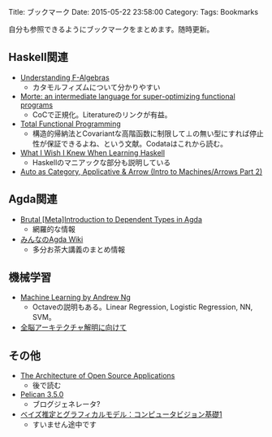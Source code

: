 Title: ブックマーク
Date: 2015-05-22 23:58:00
Category:
Tags: Bookmarks

自分も参照できるようにブックマークをまとめます。随時更新。

## Haskell関連

+ [Understanding F-Algebras](https://www.fpcomplete.com/user/bartosz/understanding-algebras)
    + カタモルフィズムについて分かりやすい
+ [Morte: an intermediate language for super-optimizing functional programs](http://www.haskellforall.com/2014/09/morte-intermediate-language-for-super.html)
    + CoCで正規化。Literatureのリンクが有益。
+ [Total Functional Programming](http://www.jucs.org/jucs_10_7/total_functional_programming)
    + 構造的帰納法とCovariantな高階函数に制限して⊥の無い型にすれば停止性が保証できるよね、という文献。Codataはこれから読む。
+ [What I Wish I Knew When Learning Haskell](http://www.stephendiehl.com/what/)
    + Haskellのマニアックな部分も説明している
+ [Auto as Category, Applicative & Arrow (Intro to Machines/Arrows Part 2)](http://blog.jle.im/entry/auto-as-category-applicative-arrow-intro-to-machines)

## Agda関連

+ [Brutal [Meta]Introduction to Dependent Types in Agda](http://oxij.org/note/BrutalDepTypes/)
    + 網羅的な情報
+ [みんなのAgda Wiki](http://agda.wiki.fc2.com/wiki/%E3%83%88%E3%83%83%E3%83%97%E3%83%9A%E3%83%BC%E3%82%B8)
    + 多分お茶大講義のまとめ情報

## 機械学習

+ [Machine Learning by Andrew Ng](https://class.coursera.org/ml-003/lecture)
    + Octaveの説明もある。Linear Regression, Logistic Regression, NN, SVM。
+ [全脳アーキテクチャ解明に向けて](https://staff.aist.go.jp/y-ichisugi/brain-archi/j-index.html)

## その他

+ [The Architecture of Open Source Applications](http://www.aosabook.org/en/index.html)
    + 後で読む
+ [Pelican 3.5.0](http://docs.getpelican.com/en/3.5.0/index.html)
    + ブログジェネレータ?
+ [ベイズ推定とグラフィカルモデル：コンピュータビジョン基礎1](https://www.udemy.com/computervision/#/)
    + すいません途中です
